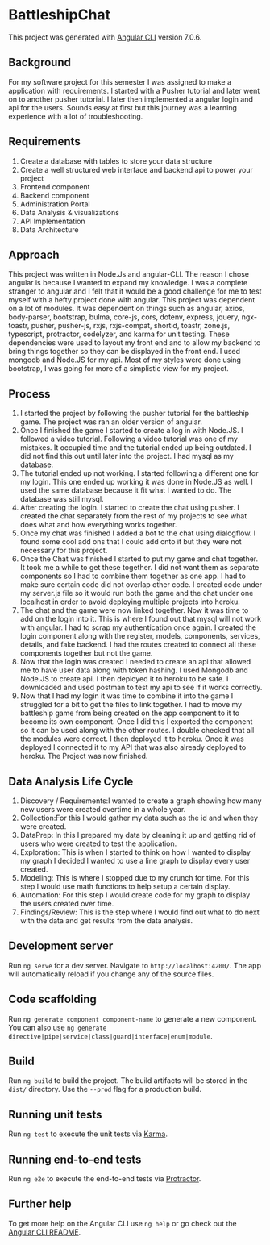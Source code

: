 # BattleshipChat

This project was generated with [Angular CLI](https://github.com/angular/angular-cli) version 7.0.6.

## Background

For my software project for this semester I was assigned to make a application with requirements. I started with a Pusher tutorial and later went on to another pusher tutorial. I later then implemented a angular login and api for the users. Sounds easy at first but this journey was a learning experience with a lot of troubleshooting.

## Requirements

1. Create a database with tables to store your data structure
2. Create a well structured web interface and backend api to power your project
3. Frontend component
4. Backend component
5. Administration Portal
6. Data Analysis & visualizations
7. API Implementation
8. Data Architecture

## Approach

This project was written in Node.Js and angular-CLI. The reason I chose angular is because I wanted to expand my knowledge. I was a complete stranger to angular and I felt that it would be a good challenge for me to test myself with a hefty project done with angular. This project was dependent on a lot of modules. It was dependent on things such as angular, axios, body-parser, bootstrap, bulma, core-js, cors, dotenv, express, jquery, ngx-toastr, pusher, pusher-js, rxjs, rxjs-compat, shortid, toastr, zone.js, typescript, protractor, codelyzer, and karma for unit testing. These dependencies were used to layout my front end and to allow my backend to bring things together so they can be displayed in the front end. I used mongodb and Node.JS for my api. Most of my styles were done using bootstrap, I was going for more of a simplistic view for my project.

## Process

1. I started the project by following the pusher tutorial for the battleship game. The project was ran an older version of angular.
2. Once I finished the game I started to create a log in with Node.JS. I followed a video tutorial. Following a video tutorial was one of my mistakes. It occupied time and the tutorial ended up being outdated. I did not find this out until later into the project. I had mysql as my database.
3. The tutorial ended up not working. I started following a different one for my login. This one ended up working it was done in Node.JS as well. I used the same database because it fit what I wanted to do. The database was still mysql.
4. After creating the login. I started to create the chat using pusher. I created the chat separately from the rest of my projects to see what does what and how everything works together.
5. Once my chat was finished I added a bot to the chat using dialogflow. I found some cool add ons that I could add onto it but they were not necessary for this project.
6. Once the Chat was finished I started to put my game and chat together. It took me a while to get these together. I did not want them as separate components so I had to combine them together as one app. I had to make sure certain code did not overlap other code. I created code under my server.js file so it would run both the game and the chat under one localhost in order to avoid deploying multiple projects into heroku.
7. The chat and the game were now linked together. Now it was time to add on the login into it. This is where I found out that mysql will not work with angular. I had to scrap my authentication once again. I created the login component along with the register, models, components, services, details, and fake backend. I had the routes created to connect all these components together but not the game.
8. Now that the login was created I needed to create an api that allowed me to have user data along with token hashing. I used Mongodb and Node.JS to create api. I then deployed it to heroku to be safe. I downloaded and used postman to test my api to see if it works correctly.
9. Now that I had my login it was time to combine it into the game I struggled for a bit to get the files to link together. I had to move my battleship game from being created on the app component to it to become its own component. Once I did this I exported the component so it can be used along with the other routes. I double checked that all the modules were correct. I then deployed it to heroku. Once it was deployed I connected it to my API that was also already deployed to heroku. The Project was now finished.

## Data Analysis Life Cycle

1. Discovery / Requirements:I wanted to create a graph showing how many new users were created overtime in a whole year.
2. Collection:For this I would gather my data such as the id and when they were created.
3. DataPrep: In this I prepared my data by cleaning it up and getting rid of users who were created to test the application.
4. Exploration: This is when I started to think on how I wanted to display my graph I decided I wanted to use a line graph to display every user created.
5. Modeling: This is where I stopped due to my crunch for time. For this step I would use math functions to help setup a certain display.
6. Automation: For this step I would create code for my graph to display the users created over time.
7. Findings/Review: This is the step where I would find out what to do next with the data and get results from the data analysis.
## Development server

Run `ng serve` for a dev server. Navigate to `http://localhost:4200/`. The app will automatically reload if you change any of the source files.

## Code scaffolding

Run `ng generate component component-name` to generate a new component. You can also use `ng generate directive|pipe|service|class|guard|interface|enum|module`.

## Build

Run `ng build` to build the project. The build artifacts will be stored in the `dist/` directory. Use the `--prod` flag for a production build.

## Running unit tests

Run `ng test` to execute the unit tests via [Karma](https://karma-runner.github.io).

## Running end-to-end tests

Run `ng e2e` to execute the end-to-end tests via [Protractor](http://www.protractortest.org/).

## Further help

To get more help on the Angular CLI use `ng help` or go check out the [Angular CLI README](https://github.com/angular/angular-cli/blob/master/README.md).

